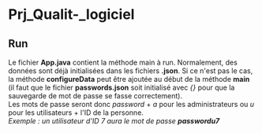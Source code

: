 # Prj_Qualit-_logiciel

## Run 
Le fichier **App.java** contient la méthode main à run. Normalement, des données sont déjà initialisées dans les fichiers **.json**. Si ce n'est pas le cas, la méthode **configureData** peut être ajoutée au début de la méthode **main** (il faut que le fichier **passwords.json** soit initialisé avec *{}* pour que la sauvegarde de mot de passe se fasse correctement).  
Les mots de passe seront donc *password* + *a* pour les administrateurs ou *u* pour les utilisateurs + l'ID de la personne.  
*Exemple : un utilisateur d'ID 7 aura le mot de passe **passwordu7***
